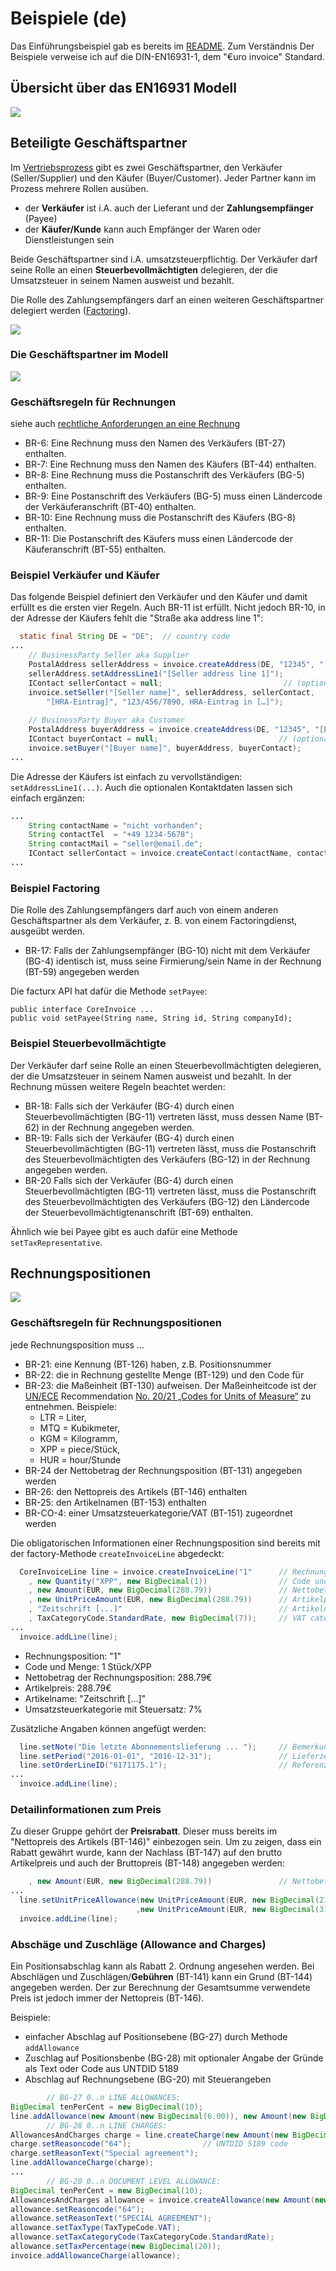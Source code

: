 # Beispiele (de)

Das Einführungsbeispiel gab es bereits im [README](https://github.com/klst-de/e-invoice#example). Zum Verständnis Der Beispiele verweise ich auf die DIN-EN16931-1, dem "€uro invoice" Standard.

## Übersicht über das EN16931 Modell

![](../image/CoreInvoice-de.PNG)

## Beteiligte Geschäftspartner

Im [Vertriebsprozess](https://klst.gitbook.io/adempiere/usr/2.3-sales) gibt es zwei Geschäftspartner, den Verkäufer (Seller/Supplier) und den Käufer (Buyer/Customer). Jeder Partner kann im Prozess mehrere Rollen ausüben.

- der **Verkäufer** ist i.A. auch der Lieferant und der **Zahlungsempfänger** (Payee)
- der **Käufer/Kunde** kann auch Empfänger der Waren oder Dienstleistungen sein

Beide Geschäftspartner sind i.A. umsatzsteuerpflichtig. Der Verkäufer darf seine Rolle an einen **Steuerbevollmächtigten** delegieren, der die Umsatzsteuer in seinem Namen ausweist und bezahlt.

Die Rolle des Zahlungsempfängers darf an einen weiteren Geschäftspartner delegiert werden ([Factoring](https://de.wikipedia.org/wiki/Factoring)).

![](../image/PartiesAndRoles.PNG)

### Die Geschäftspartner im Modell

![](../image/CoreInvoice_BP-de.PNG)

### Geschäftsregeln für Rechnungen

siehe auch [rechtliche Anforderungen an eine Rechnung](https://de.wikipedia.org/wiki/Fakturierung#Mindestanforderungen)

- BR-6: Eine Rechnung muss den Namen des Verkäufers (BT-27) enthalten.
- BR-7: Eine Rechnung muss den Namen des Käufers (BT-44) enthalten.
- BR-8: Eine Rechnung muss die Postanschrift des Verkäufers (BG-5) enthalten.
- BR-9: Eine Postanschrift des Verkäufers (BG-5) muss einen Ländercode der Verkäuferanschrift (BT-40) enthalten.
- BR-10: Eine Rechnung muss die Postanschrift des Käufers (BG-8) enthalten.
- BR-11: Die Postanschrift des Käufers muss einen Ländercode der Käuferanschrift (BT-55) enthalten.

### Beispiel Verkäufer und Käufer

Das folgende Beispiel definiert den Verkäufer und den Käufer und damit erfüllt es die ersten vier Regeln. Auch BR-11 ist erfüllt. Nicht jedoch BR-10, in der Adresse der Käufers fehlt die "Straße aka address line 1":

```java
  static final String DE = "DE";  // country code 
...
	// BusinessParty Seller aka Supplier
	PostalAddress sellerAddress = invoice.createAddress(DE, "12345", "[Seller city]");
	sellerAddress.setAddressLine1("[Seller address line 1]");
	IContact sellerContact = null;                           // (optional)
	invoice.setSeller("[Seller name]", sellerAddress, sellerContact, 
		"[HRA-Eintrag]", "123/456/7890, HRA-Eintrag in […]");
		  
	// BusinessParty Buyer aka Customer 
	PostalAddress buyerAddress = invoice.createAddress(DE, "12345", "[Buyer city]");
	IContact buyerContact = null;                           // (optional)
	invoice.setBuyer("[Buyer name]", buyerAddress, buyerContact);
...
```

Die Adresse der Käufers ist einfach zu vervollständigen: `setAddressLine1(...)`. Auch die optionalen Kontaktdaten lassen sich einfach ergänzen:

```java
...
	String contactName = "nicht vorhanden";
	String contactTel  = "+49 1234-5678";
	String contactMail = "seller@email.de";
	IContact sellerContact = invoice.createContact(contactName, contactTel, contactMail);
...
```

### Beispiel Factoring

Die Rolle des Zahlungsempfängers darf auch von einem anderen Geschäftspartner als dem Verkäufer, z. B. von einem Factoringdienst, ausgeübt werden.

- BR-17: Falls der Zahlungsempfänger (BG-10) nicht mit dem Verkäufer (BG-4) identisch ist, muss seine Firmierung/sein Name in der Rechnung (BT-59) angegeben werden

Die facturx API hat dafür die Methode `setPayee`:

	public interface CoreInvoice ...
	public void setPayee(String name, String id, String companyId);


### Beispiel Steuerbevollmächtigte

Der Verkäufer darf seine Rolle an einen Steuerbevollmächtigten delegieren, der die Umsatzsteuer in seinem Namen ausweist und bezahlt. In der Rechnung müssen weitere Regeln beachtet werden:

- BR-18: Falls sich der Verkäufer (BG-4) durch einen Steuerbevollmächtigten (BG-11) vertreten lässt, muss dessen Name (BT-62) in der Rechnung angegeben werden.
- BR-19: Falls sich der Verkäufer (BG-4) durch einen Steuerbevollmächtigten (BG-11) vertreten lässt, muss die Postanschrift des Steuerbevollmächtigten des Verkäufers (BG-12) in der Rechnung angegeben werden.
- BR-20 Falls sich der Verkäufer (BG-4) durch einen Steuerbevollmächtigten (BG-11) vertreten lässt, muss die Postanschrift des Steuerbevollmächtigten des Verkäufers (BG-12) den Ländercode der Steuerbevollmächtigtenanschrift (BT-69) enthalten.

Ähnlich wie bei Payee gibt es auch dafür eine Methode `setTaxRepresentative`.

## Rechnungspositionen

![](../image/CoreInvoice_LINE-de.PNG)

### Geschäftsregeln für Rechnungspositionen

jede Rechnungsposition muss ...
- BR-21: eine Kennung (BT-126) haben, z.B. Positionsnummer
- BR-22: die in Rechnung gestellte Menge (BT-129) und den Code für 
- BR-23: die Maßeinheit (BT-130) aufweisen. Der Maßeinheitcode ist der [UN/ECE](https://de.wikipedia.org/wiki/Wirtschaftskommission_f%C3%BCr_Europa) Recommendation [No. 20/21 „Codes for Units of Measure“](https://wiki.idempiere.org/de/Ma%C3%9Feinheiten#UNECE_recommendation_20.2F21) zu entnehmen. Beispiele: 
  - LTR = Liter, 
  - MTQ = Kubikmeter, 
  - KGM = Kilogramm, 
  - XPP = piece/Stück, 
  - HUR = hour/Stunde
- BR-24 der Nettobetrag der Rechnungsposition (BT-131) angegeben werden
- BR-26: den Nettopreis des Artikels (BT-146) enthalten
- BR-25: den Artikelnamen (BT-153) enthalten
- BR-CO-4: einer Umsatzsteuerkategorie/VAT (BT-151) zugeordnet werden


Die obligatorischen Informationen einer Rechnungsposition sind bereits mit der factory-Methode `createInvoiceLine` abgedeckt:

```java
  CoreInvoiceLine line = invoice.createInvoiceLine("1"      // Rechnungsposition
    , new Quantity("XPP", new BigDecimal(1))                // Code und Menge
    , new Amount(EUR, new BigDecimal(288.79))               // Nettobetrag Rechnungsposition
    , new UnitPriceAmount(EUR, new BigDecimal(288.79))      // Artikelpreis
    , "Zeitschrift [...]"                                   // Artikelname
    , TaxCategoryCode.StandardRate, new BigDecimal(7));     // VAT category code, rate 7%
...  
  invoice.addLine(line);
```

- Rechnungsposition: "1"
- Code und Menge: 1 Stück/XPP
- Nettobetrag der Rechnungsposition: 288.79€
- Artikelpreis: 288.79€
- Artikelname: "Zeitschrift [...]"
- Umsatzsteuerkategorie mit Steuersatz: 7%

Zusätzliche Angaben können angefügt werden:

```java
  line.setNote("Die letzte Abonnementslieferung ... ");     // Bemerkungen
  line.setPeriod("2016-01-01", "2016-12-31");               // Lieferzeitraum
  line.setOrderLineID("6171175.1");                         // Referenz Bestellposition
...  
  invoice.addLine(line);
```

### Detailinformationen zum Preis

Zu dieser Gruppe gehört der **Preisrabatt**. Dieser muss bereits im "Nettopreis des Artikels (BT-146)" einbezogen sein. Um zu zeigen, dass ein Rabatt gewährt wurde, kann der Nachlass (BT-147) auf den brutto Artikelpreis und auch der Bruttopreis (BT-148) angegeben werden:

```java
    , new Amount(EUR, new BigDecimal(288.79))               // Nettobetrag Rechnungsposition
...
  line.setUnitPriceAllowance(new UnitPriceAmount(EUR, new BigDecimal(21.21)) // Nachlass
                            ,new UnitPriceAmount(EUR, new BigDecimal(310))); // Bruttopreis
  invoice.addLine(line);
```

### Abschäge und Zuschläge (Allowance and Charges)

Ein Positionsabschlag kann als Rabatt 2. Ordnung angesehen werden. Bei Abschlägen und Zuschlägen/**Gebühren** (BT-141) kann ein Grund (BT-144) angegeben werden. Der zur Berechnung der Gesamtsumme verwendete Preis ist jedoch immer der Nettopreis (BT-146).

Beispiele:
- einfacher Abschlag auf Positionsebene (BG-27) durch Methode `addAllowance`
- Zuschlag auf Positionsbenbe (BG-28) mit optionaler Angabe der Gründe als Text oder Code aus UNTDID 5189
- Abschlag auf Rechnungsebene (BG-20) mit Steuerangeben

```java
		// BG-27 0..n LINE ALLOWANCES:
BigDecimal tenPerCent = new BigDecimal(10);
line.addAllowance(new Amount(new BigDecimal(6.00)), new Amount(new BigDecimal(60.00)), tenPerCent);
		// BG-28 0..n LINE CHARGES:
AllowancesAndCharges charge = line.createCharge(new Amount(new BigDecimal(6.00)), new Amount(new BigDecimal(60.00)), tenPerCent);
charge.setReasoncode("64");                // UNTDID 5189 code
charge.setReasonText("Special agreement");
line.addAllowanceCharge(charge);
...
		// BG-20 0..n DOCUMENT LEVEL ALLOWANCE:
BigDecimal tenPerCent = new BigDecimal(10);
AllowancesAndCharges allowance = invoice.createAllowance(new Amount(new BigDecimal(31)), new Amount(new BigDecimal(310)), tenPerCent);
allowance.setReasoncode("64");
allowance.setReasonText("SPECIAL AGREEMENT");
allowance.setTaxType(TaxTypeCode.VAT);
allowance.setTaxCategoryCode(TaxCategoryCode.StandardRate);
allowance.setTaxPercentage(new BigDecimal(20));
invoice.addAllowanceCharge(allowance);

```